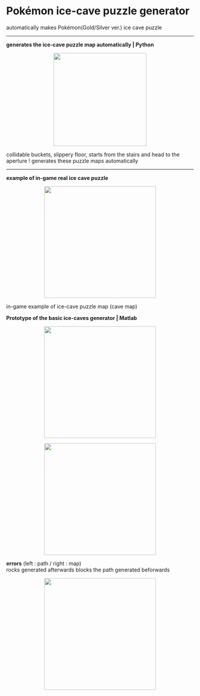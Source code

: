 # Pokémon ice-cave puzzle generator
automatically makes Pokémon(Gold/Silver ver.) ice cave puzzle
***

**generates the ice-cave puzzle map automatically | Python**
<p align="center">
  <img src="https://github.com/suhyuuk/Pokemon-ice-cave-puzzle-generator/blob/main/images/example.png" img width="250px"/>
<p/>

collidable buckets, slippery floor, starts from the stairs and head to the aperture !
generates these puzzle maps automatically

***
**example of in-game real ice cave puzzle**
<p align="center">
  <img src="https://github.com/suhyuuk/Pokemon-ice-cave-puzzle/blob/main/Pokemon_Gold_Silver_tiles/ice_cave_puzzle_example.jpg" img width="300px"/>
<p/>

in-game example of ice-cave puzzle map (cave map)


**Prototype of the basic ice-caves generator | Matlab**
<p align="center">
  <img src="https://github.com/suhyuuk/Pokemon-ice-cave-puzzle/blob/main/repo_images/example.jpg" img width="300px"/>
<p/>

<p align="center">
  <img src="https://github.com/suhyuuk/Pokemon-ice-cave-puzzle/blob/main/repo_images/example2.jpg" img width="300px"/>
<p/>

**errors** (left : path / right : map)  
rocks generated afterwards blocks the path generated beforwards
<p align="center">
  <img src="https://github.com/suhyuuk/Pokemon-ice-cave-puzzle/blob/main/repo_images/bad_example.jpg" img width="300px"/>
<p/>


